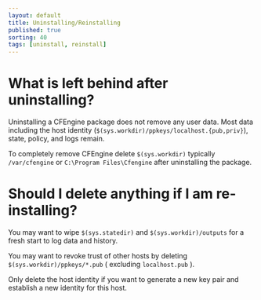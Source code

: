 ```yaml
---
layout: default
title: Uninstalling/Reinstalling
published: true
sorting: 40
tags: [uninstall, reinstall]
---
```


# What is left behind after uninstalling?

Uninstalling a CFEngine package does not remove any user data. Most data
including the host identity (`$(sys.workdir)/ppkeys/localhost.{pub,priv}`),
state, policy, and logs remain.

To completely remove CFEngine delete `$(sys.workdir)` typically `/var/cfengine`
or `C:\Program Files\Cfengine` after uninstalling the package.

# Should I delete anything if I am re-installing?

You may want to wipe `$(sys.statedir)` and `$(sys.workdir)/outputs` for a fresh start to log data and history.

You may want to revoke trust of other hosts by deleting
`$(sys.workdir)/ppkeys/*.pub` ( excluding `localhost.pub` ).

Only delete the host identity if you want to generate a new key pair and
establish a new identity for this host.
